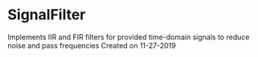 # SignalFilter
Implements IIR and FIR filters for provided time-domain signals to reduce noise and pass frequencies
Created on 11-27-2019
